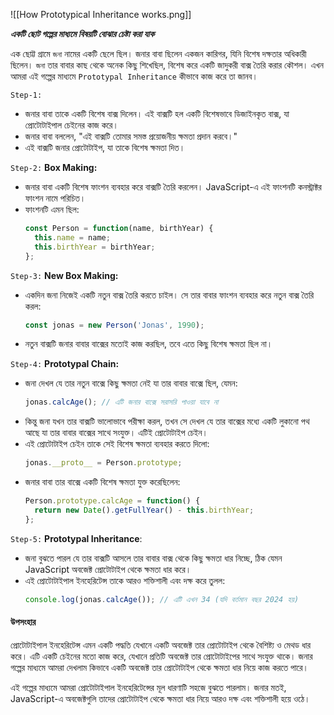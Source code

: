 ![[How Prototypical Inheritance works.png]]

***একটি ছোট গল্পের মাধ্যমে বিষয়টি বোঝার চেষ্টা করা যাক***

এক ছোট্ট গ্রামে `জনা` নামের একটি ছেলে ছিল। জনার বাবা ছিলেন একজন কারিগর, যিনি বিশেষ দক্ষতার অধিকারী ছিলেন। `জনা` তার বাবার কাছ থেকে অনেক কিছু শিখেছিল, বিশেষ করে একটি জাদুকরী বাক্স তৈরি করার কৌশল। এখন আমরা এই গল্পের মাধ্যমে `Prototypal Inheritance` কীভাবে কাজ করে তা জানব।


`Step-1:`
- জনার বাবা তাকে একটি বিশেষ বাক্স দিলেন। এই বাক্সটি হল একটি বিশেষভাবে ডিজাইনকৃত বাক্স, যা প্রোটোটাইপাল চেইনের কাজ করে।
- জনার বাবা বললেন, "এই বাক্সটি তোমার সমস্ত প্রয়োজনীয় ক্ষমতা প্রদান করবে।"
- এই বাক্সটি জনার প্রোটোটাইপ, যা তাকে বিশেষ ক্ষমতা দিত।

`Step-2:` **Box Making:**
- জনার বাবা একটি বিশেষ ফাংশন ব্যবহার করে বাক্সটি তৈরি করলেন। JavaScript-এ এই ফাংশনটি কনস্ট্রাক্টর ফাংশন নামে পরিচিত।
- ফাংশনটি এমন ছিল:
  ```javascript
  const Person = function(name, birthYear) {
    this.name = name;
    this.birthYear = birthYear;
  };
  ```

`Step-3:` **New Box Making:**
- একদিন জনা নিজেই একটি নতুন বাক্স তৈরি করতে চাইল। সে তার বাবার ফাংশন ব্যবহার করে নতুন বাক্স তৈরি করল:
  ```javascript
  const jonas = new Person('Jonas', 1990);
  ```
- নতুন বাক্সটি জনার বাবার বাক্সের মতোই কাজ করছিল, তবে এতে কিছু বিশেষ ক্ষমতা ছিল না।

`Step-4:` **Prototypal Chain:**
- জনা দেখল যে তার নতুন বাক্সে কিছু ক্ষমতা নেই যা তার বাবার বাক্সে ছিল, যেমন:
  ```javascript
  jonas.calcAge(); // এটি জনার বাক্সে সরাসরি পাওয়া যাবে না
  ```
- কিন্তু জনা যখন তার বাক্সটি ভালোভাবে পরীক্ষা করল, তখন সে দেখল যে তার বাক্সের মধ্যে একটি লুকানো পথ আছে যা তার বাবার বাক্সের সাথে সংযুক্ত। এটিই প্রোটোটাইপ চেইন।
- এই প্রোটোটাইপ চেইন তাকে সেই বিশেষ ক্ষমতা ব্যবহার করতে দিলো:
  ```javascript
  jonas.__proto__ = Person.prototype;
  ```
- জনার বাবা তার বাক্সে একটি বিশেষ ক্ষমতা যুক্ত করেছিলেন:
  ```javascript
  Person.prototype.calcAge = function() {
    return new Date().getFullYear() - this.birthYear;
  };
  ```

`Step-5:` **Prototypal Inheritance**:
- জনা বুঝতে পারল যে তার বাক্সটি আসলে তার বাবার বাক্স থেকে কিছু ক্ষমতা ধার নিচ্ছে, ঠিক যেমন JavaScript অবজেক্ট প্রোটোটাইপ থেকে ক্ষমতা ধার করে।
- এই প্রোটোটাইপাল ইনহেরিটেন্স তাকে আরও শক্তিশালী এবং দক্ষ করে তুলল:
  ```javascript
  console.log(jonas.calcAge()); // এটি এখন 34 (যদি বর্তমান বছর 2024 হয়)
  ```

#### উপসংহার

প্রোটোটাইপাল ইনহেরিটেন্স এমন একটি পদ্ধতি যেখানে একটি অবজেক্ট তার প্রোটোটাইপ থেকে বৈশিষ্ট্য ও মেথড ধার করে। এটি একটি চেইনের মতো কাজ করে, যেখানে প্রতিটি অবজেক্ট তার প্রোটোটাইপের সাথে সংযুক্ত থাকে। জনার গল্পের মাধ্যমে আমরা দেখলাম কিভাবে একটি অবজেক্ট তার প্রোটোটাইপ থেকে ক্ষমতা ধার নিয়ে কাজ করতে পারে।

এই গল্পের মাধ্যমে আমরা প্রোটোটাইপাল ইনহেরিটেন্সের মূল ধারণাটি সহজে বুঝতে পারলাম। জনার মতই, JavaScript-এ অবজেক্টগুলি তাদের প্রোটোটাইপ থেকে ক্ষমতা ধার নিয়ে আরও দক্ষ এবং শক্তিশালী হয়ে ওঠে।